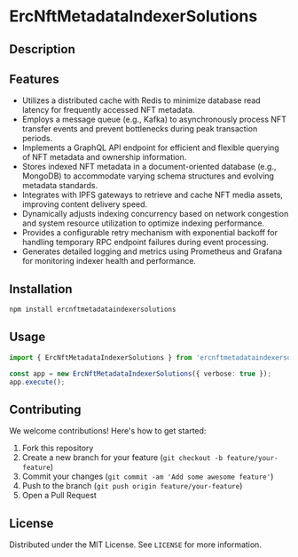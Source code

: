 # ErcNftMetadataIndexerSolutions

## Description



## Features

- Utilizes a distributed cache with Redis to minimize database read latency for frequently accessed NFT metadata.
- Employs a message queue (e.g., Kafka) to asynchronously process NFT transfer events and prevent bottlenecks during peak transaction periods.
- Implements a GraphQL API endpoint for efficient and flexible querying of NFT metadata and ownership information.
- Stores indexed NFT metadata in a document-oriented database (e.g., MongoDB) to accommodate varying schema structures and evolving metadata standards.
- Integrates with IPFS gateways to retrieve and cache NFT media assets, improving content delivery speed.
- Dynamically adjusts indexing concurrency based on network congestion and system resource utilization to optimize indexing performance.
- Provides a configurable retry mechanism with exponential backoff for handling temporary RPC endpoint failures during event processing.
- Generates detailed logging and metrics using Prometheus and Grafana for monitoring indexer health and performance.
## Installation

```bash
npm install ercnftmetadataindexersolutions
```

## Usage

```typescript
import { ErcNftMetadataIndexerSolutions } from 'ercnftmetadataindexersolutions';

const app = new ErcNftMetadataIndexerSolutions({ verbose: true });
app.execute();
```

## Contributing

We welcome contributions! Here's how to get started:

1. Fork this repository
2. Create a new branch for your feature (`git checkout -b feature/your-feature`)
3. Commit your changes (`git commit -am 'Add some awesome feature'`)
4. Push to the branch (`git push origin feature/your-feature`)
5. Open a Pull Request

## License

Distributed under the MIT License. See `LICENSE` for more information.
